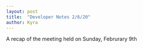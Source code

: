 ```yaml
---
layout: post
title:  "Developer Notes 2/6/20"
author: Kyra
---
```

 
A recap of the meeting held on Sunday, Februrary 9th
